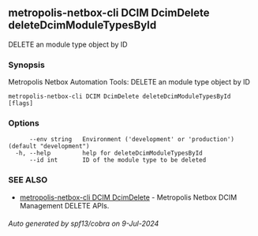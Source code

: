 ## metropolis-netbox-cli DCIM DcimDelete deleteDcimModuleTypesById

DELETE an module type object by ID

### Synopsis


Metropolis Netbox Automation Tools:
  DELETE an module type object by ID

```
metropolis-netbox-cli DCIM DcimDelete deleteDcimModuleTypesById [flags]
```

### Options

```
      --env string   Environment ('development' or 'production') (default "development")
  -h, --help         help for deleteDcimModuleTypesById
      --id int       ID of the module type to be deleted
```

### SEE ALSO

* [metropolis-netbox-cli DCIM DcimDelete]()	 - Metropolis Netbox DCIM Management DELETE APIs.

###### Auto generated by spf13/cobra on 9-Jul-2024
